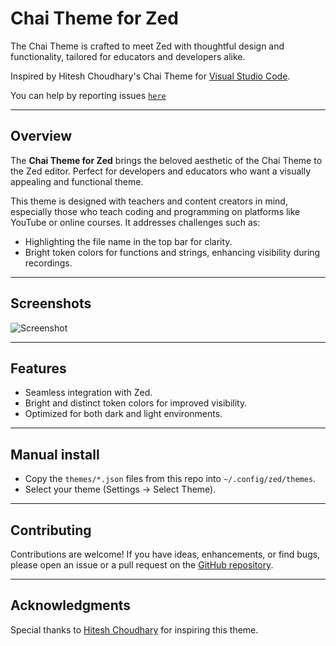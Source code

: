 # Chai Theme for Zed

The Chai Theme is crafted to meet Zed with thoughtful design and functionality, tailored for educators and developers alike.

Inspired by Hitesh Choudhary's Chai Theme for [Visual Studio Code](https://github.com/hiteshchoudhary/vscode-theme).

You can help by reporting issues [`here`](https://github.com/rushabhcodes/zed-chai-theme/issues)

---

## Overview

The **Chai Theme for Zed** brings the beloved aesthetic of the Chai Theme to the Zed editor. Perfect for developers and educators who want a visually appealing and functional theme.

This theme is designed with teachers and content creators in mind, especially those who teach coding and programming on platforms like YouTube or online courses. It addresses challenges such as:

- Highlighting the file name in the top bar for clarity.
- Bright token colors for functions and strings, enhancing visibility during recordings.

---

## Screenshots

![Screenshot](assets/preview.png)

---

## Features

- Seamless integration with Zed.
- Bright and distinct token colors for improved visibility.
- Optimized for both dark and light environments.

---

## Manual install

- Copy the `themes/*.json` files from this repo into `~/.config/zed/themes`.
- Select your theme (Settings -> Select Theme).

---

## Contributing

Contributions are welcome! If you have ideas, enhancements, or find bugs, please open an issue or a pull request on the [GitHub repository](https://github.com/rushabhcodes/zed-chai-theme).

---

## Acknowledgments

Special thanks to [Hitesh Choudhary](https://github.com/hiteshchoudhary) for inspiring this theme.
